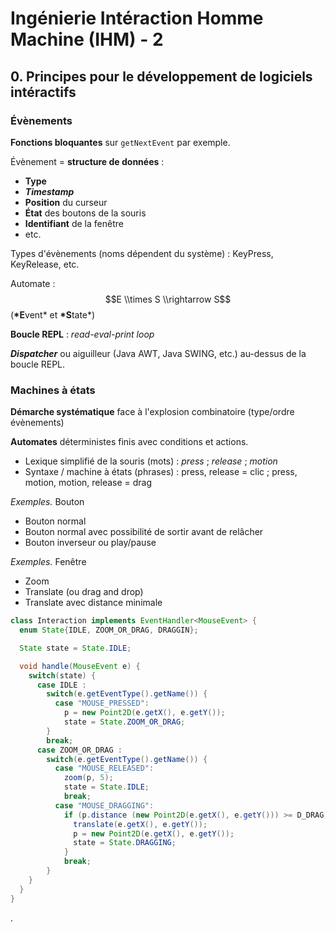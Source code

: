 # Ingénierie Intéraction Homme Machine (IHM) - 2

## 0. Principes pour le développement de logiciels intéractifs

### Évènements

**Fonctions bloquantes** sur `getNextEvent` par exemple.

Évènement = **structure de données** :

-   **Type**
-   **_Timestamp_**
-   **Position** du curseur
-   **État** des boutons de la souris
-   **Identifiant** de la fenêtre
-   etc.

Types d'évènements (noms dépendent du système) : KeyPress, KeyRelease, etc.

Automate : $$E \\times S \\rightarrow S$$ (**\*E**vent\* et **\*S**tate\*)

**Boucle REPL** : _read-eval-print loop_

**_Dispatcher_** ou aiguilleur (Java AWT, Java SWING, etc.) au-dessus de la boucle REPL.

### Machines à états

**Démarche systématique** face à l'explosion combinatoire (type/ordre évènements)

**Automates** déterministes finis avec conditions et actions.

-   Lexique simplifié de la souris (mots) : _press_ ; _release_ ; _motion_
-   Syntaxe / machine à états (phrases) : press, release = clic ; press, motion, motion, release = drag

_Exemples._ Bouton

-   Bouton normal
-   Bouton normal avec possibilité de sortir avant de relâcher
-   Bouton inverseur ou play/pause

_Exemples._ Fenêtre

-   Zoom
-   Translate (ou drag and drop)
-   Translate avec distance minimale

```java
class Interaction implements EventHandler<MouseEvent> {
  enum State{IDLE, ZOOM_OR_DRAG, DRAGGIN};

  State state = State.IDLE;

  void handle(MouseEvent e) {
    switch(state) {
      case IDLE :
        switch(e.getEventType().getName()) {
          case "MOUSE_PRESSED":
            p = new Point2D(e.getX(), e.getY());
            state = State.ZOOM_OR_DRAG;
        }
        break;
      case ZOOM_OR_DRAG :
        switch(e.getEventType().getName()) {
          case "MOUSE_RELEASED":
            zoom(p, 5);
            state = State.IDLE;
            break;
          case "MOUSE_DRAGGING":
            if (p.distance (new Point2D(e.getX(), e.getY())) >= D_DRAG) {
              translate(e.getX(), e.getY());
              p = new Point2D(e.getX(), e.getY());
              state = State.DRAGGING;
            }
            break;
        }
    }
  }
}
```

.
